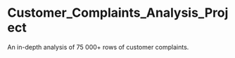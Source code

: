# Customer_Complaints_Analysis_Project
An in-depth analysis of 75 000+ rows of customer complaints.
